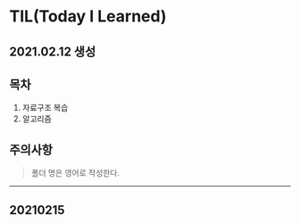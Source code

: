 # TIL(Today I Learned)
2021.02.12 생성
----------------------------------

## 목차
1. 자료구조 복습
2. 알고리즘

## 주의사항
> 폴더 명은 영어로 작성한다.

----------------------------------
## 20210215

